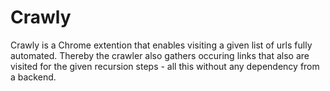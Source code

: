 Crawly
=============

Crawly is a Chrome extention that enables visiting a given list of urls fully automated. 
Thereby the crawler also gathers occuring links that also are visited for the given recursion steps - 
all this without any dependency from a backend.

